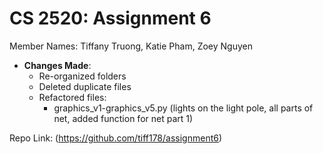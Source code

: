 # CS 2520: Assignment 6 

Member Names:
Tiffany Truong, Katie Pham, Zoey Nguyen
- **Changes Made**: 
  - Re-organized folders
  - Deleted duplicate files
  - Refactored files:
    - graphics_v1-graphics_v5.py (lights on the light pole, all parts of net, added function for net part 1)

Repo Link: (https://github.com/tiff178/assignment6)
